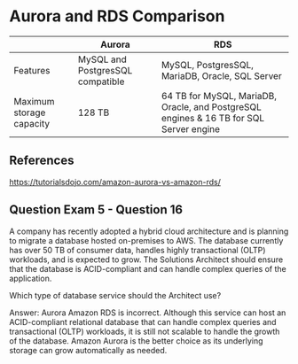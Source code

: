 # Aurora and RDS Comparison


|| Aurora | RDS    |
|---------------------------|------------------------------------------------------|--------|
| Features | MySQL and PostgresSQL compatible | MySQL, PostgresSQL, MariaDB, Oracle, SQL Server       |
| Maximum storage capacity  | 128 TB | 64 TB for MySQL, MariaDB, Oracle, and PostgreSQL engines & 16 TB for SQL Server engine  |



## References

https://tutorialsdojo.com/amazon-aurora-vs-amazon-rds/


## Question Exam 5 - Question 16

A company has recently adopted a hybrid cloud architecture and is planning to migrate a database hosted on-premises to AWS. The database currently has over 50 TB of consumer data, handles highly transactional (OLTP) workloads, and is expected to grow. The Solutions Architect should ensure that the database is ACID-compliant and can handle complex queries of the application.

Which type of database service should the Architect use?

Answer: Aurora
Amazon RDS is incorrect. Although this service can host an ACID-compliant relational database that can handle complex queries and transactional (OLTP) workloads, it is still not scalable to handle the growth of the database. Amazon Aurora is the better choice as its underlying storage can grow automatically as needed.

